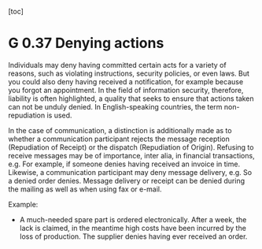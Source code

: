 [toc]
 
G 0.37 Denying actions
================================

Individuals may deny having committed certain acts for a variety of reasons, such as violating instructions, security policies, or even laws. But you could also deny having received a notification, for example because you forgot an appointment. In the field of information security, therefore, liability is often highlighted, a quality that seeks to ensure that actions taken can not be unduly denied. In English-speaking countries, the term non-repudiation is used.

In the case of communication, a distinction is additionally made as to whether a communication participant rejects the message reception (Repudiation of Receipt) or the dispatch (Repudiation of Origin). Refusing to receive messages may be of importance, inter alia, in financial transactions, e.g. For example, if someone denies having received an invoice in time. Likewise, a communication participant may deny message delivery, e.g. So a denied order denies. Message delivery or receipt can be denied during the mailing as well as when using fax or e-mail.

Example:

* A much-needed spare part is ordered electronically. After a week, the lack is claimed, in the meantime high costs have been incurred by the loss of production. The supplier denies having ever received an order.
